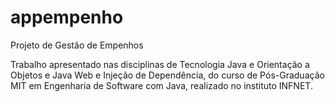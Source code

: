 # appempenho
Projeto de Gestão de Empenhos

Trabalho apresentado nas disciplinas de Tecnologia Java e Orientação a Objetos e Java Web e Injeção de Dependência, do curso de Pós-Graduação MIT em Engenharia de Software com Java, realizado no instituto INFNET.

